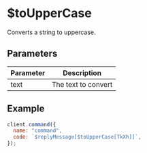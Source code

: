 # $toUpperCase

Converts a string to uppercase.

## Parameters

| Parameter | Description         |
| --------- | ------------------- |
| text      | The text to convert |

## Example

```javascript
client.command({
  name: "command",
  code: `$replyMessage[$toUpperCase[TkXh]]`,
});
```
